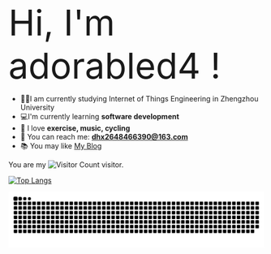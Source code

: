 
<div style="font-size:70px">Hi, I'm adorabled4 !</div>


- 👨‍🎓I am currently studying Internet of Things Engineering in Zhengzhou University
- 💻️I'm currently learning **software development**
- 🤩 I love **exercise, music, cycling**
- 📧 You can reach me: **[dhx2648466390@163.com](mailto:dhx2648466390@163.com)**
- 📚 You may like [My Blog](https://adorabled4.gitee.io/)

You are my ![Visitor Count](https://profile-counter.glitch.me/adorabled4/count.svg) visitor.

[![Top Langs](https://github-readme-stats.vercel.app/api/top-langs/?username=adorabled4&layout=compact)](https://github.com/adorabled4/github-readme-stats)

<picture>
  <source media="(prefers-color-scheme: dark)" srcset="https://raw.githubusercontent.com/adorabled4/adorabled4/output/github-contribution-grid-snake-dark.svg">
  <source media="(prefers-color-scheme: light)" srcset="https://raw.githubusercontent.com/adorabled4/adorabled4/output/github-contribution-grid-snake.svg">
  <img alt="github contribution grid snake animation" src="https://raw.githubusercontent.com/adorabled4/adorabled4/output/github-contribution-grid-snake.svg">
</picture>
